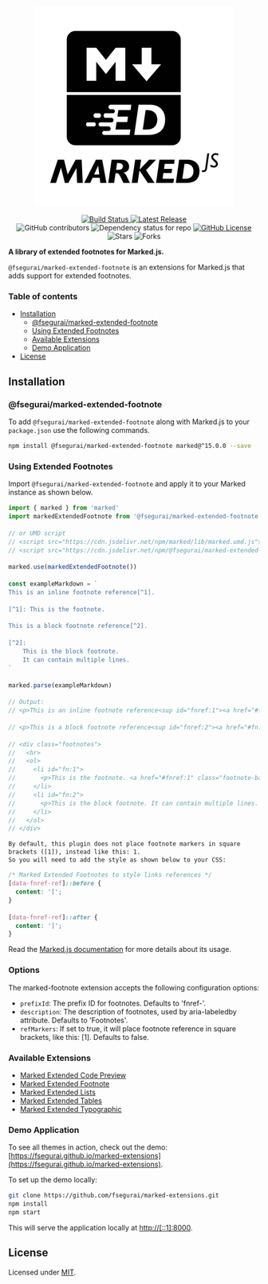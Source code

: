 <p align="center">
  <img alt="Marked Extensions Logo" src="https://raw.githubusercontent.com/fsegurai/marked-extensions/main/demo/public/marked-extensions.svg">
</p>

<p align="center">
  <a href="https://github.com/fsegurai/marked-extensions/actions/workflows/release-library.yml">
      <img src="https://github.com/fsegurai/marked-extensions/actions/workflows/release-library.yml/badge.svg"
          alt="Build Status">
  </a>
  <a href="https://www.npmjs.org/package/@fsegurai/marked-extended-footnote">
      <img src="https://img.shields.io/npm/v/@fsegurai/marked-extended-footnote.svg"
          alt="Latest Release">
  </a>
  <br>
  <img alt="GitHub contributors" src="https://img.shields.io/github/contributors/fsegurai/marked-extensions">
  <img alt="Dependency status for repo" src="https://img.shields.io/librariesio/github/fsegurai/marked-extensions">
  <a href="https://opensource.org/licenses/MIT">
    <img alt="GitHub License" src="https://img.shields.io/github/license/fsegurai/marked-extensions">
  </a>
  <br>
  <img alt="Stars" src="https://img.shields.io/github/stars/fsegurai/marked-extensions?style=square&labelColor=343b41"/> 
  <img alt="Forks" src="https://img.shields.io/github/forks/fsegurai/marked-extensions?style=square&labelColor=343b41"/>
</p>

**A library of extended footnotes for Marked.js.**

`@fsegurai/marked-extended-footnote` is an extensions for Marked.js that adds support for extended footnotes. 

### Table of contents

- [Installation](#installation)
    - [@fsegurai/marked-extended-footnote](#fseguraimarked-extended-footnote)
    - [Using Extended Footnotes](#using-extended-footnotes)
    - [Available Extensions](#available-extensions)
    - [Demo Application](#demo-application)
- [License](#license)

## Installation

### @fsegurai/marked-extended-footnote

To add `@fsegurai/marked-extended-footnote` along with Marked.js to your `package.json` use the following commands.

```bash
npm install @fsegurai/marked-extended-footnote marked@^15.0.0 --save
```

### Using Extended Footnotes

Import `@fsegurai/marked-extended-footnote` and apply it to your Marked instance as shown below.

```javascript
import { marked } from 'marked'
import markedExtendedFootnote from '@fsegurai/marked-extended-footnote'

// or UMD script
// <script src="https://cdn.jsdelivr.net/npm/marked/lib/marked.umd.js"></script>
// <script src="https://cdn.jsdelivr.net/npm/@fsegurai/marked-extended-footnote/lib/index.umd.js"></script>

marked.use(markedExtendedFootnote())

const exampleMarkdown = `
This is an inline footnote reference[^1].

[^1]: This is the footnote.

This is a block footnote reference[^2].

[^2]:
    This is the block footnote.
    It can contain multiple lines.
`

marked.parse(exampleMarkdown)

// Output:
// <p>This is an inline footnote reference<sup id="fnref:1"><a href="#fn:1" class="footnote-ref">1</a></sup>.</p>

// <p>This is a block footnote reference<sup id="fnref:2"><a href="#fn:2" class="footnote-ref">2</a></sup>.</p>

// <div class="footnotes">
//   <hr>
//   <ol>
//     <li id="fn:1">
//       <p>This is the footnote. <a href="#fnref:1" class="footnote-backref">↩</a></p>
//     </li>
//     <li id="fn:2">
//       <p>This is the block footnote. It can contain multiple lines. <a href="#fnref:2" class="footnote-backref">↩</a></p>
//     </li>
//   </ol>
// </div>
```

    By default, this plugin does not place footnote markers in square brackets ([1]), instead like this: 1. 
    So you will need to add the style as shown below to your CSS:

``` css
/* Marked Extended Footnotes to style links references */
[data-fnref-ref]::before {
  content: '[';
}

[data-fnref-ref]::after {
  content: ']';
}
```

Read the [Marked.js documentation](https://marked.js.org/) for more details about its usage.

### Options

The marked-footnote extension accepts the following configuration options:

* `prefixId`: The prefix ID for footnotes. Defaults to 'fnref-'.
* `description`: The description of footnotes, used by aria-labeledby attribute. Defaults to 'Footnotes'.
* `refMarkers`: If set to true, it will place footnote reference in square brackets, like this: [1]. Defaults to false.

### Available Extensions

- [Marked Extended Code Preview](https://github.com/fsegurai/marked-extensions/tree/main/packages/marked-extended-code-preview)
- [Marked Extended Footnote](https://github.com/fsegurai/marked-extensions/tree/main/packages/marked-extended-footnote)
- [Marked Extended Lists](https://github.com/fsegurai/marked-extensions/tree/main/packages/marked-extended-lists)
- [Marked Extended Tables](https://github.com/fsegurai/marked-extensions/tree/main/packages/marked-extended-tables)
- [Marked Extended Typographic](https://github.com/fsegurai/marked-extensions/tree/main/packages/marked-extended-typographic)

### Demo Application

To see all themes in action, check out the
demo: [https://fsegurai.github.io/marked-extensions](https://fsegurai.github.io/marked-extensions).

To set up the demo locally:

```bash
git clone https://github.com/fsegurai/marked-extensions.git
npm install
npm start
```

This will serve the application locally at [http://[::1]:8000](http://[::1]:8000).

## License

Licensed under [MIT](https://opensource.org/licenses/MIT).
